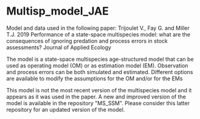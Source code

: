 # Multisp_model_JAE
Model and data used in the following paper: 
Trijoulet V., Fay G. and Miller T.J. 2019 Performance of a state-space multispecies model: what are the consequences of ignoring predation and process errors in stock assessments? Journal of Applied Ecology 

The model is a state-space multispecies age-structured model that can be used as operating model (OM) or as estimation model (EM). Observation and process errors can be both simulated and estimated. Different options are available to modify the assumptions for the OM and/or for the EMs

This model is not the most recent version of the multispecies model and it appears as it was used in the paper. 
A new and improved version of the model is available in the repository "MS_SSM". Please consider this latter repository for an updated version of the model.